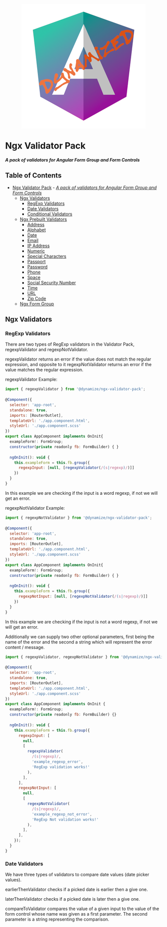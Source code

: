 <img src="./D_dynamize-angular-icon.png" 
        alt="Picture" 
        width="400" 
        height="400" 
        style="display: block; margin: 0 auto" />

# Ngx Validator Pack

<a name="start"></a>

#### _A pack of validators for Angular Form Group and Form Controls_

## Table of Contents

- [Ngx Validator Pack](#ngx-validator-pack) - [_A pack of validators for Angular Form Group and Form Controls_](#a-pack-of-validators-for-angular-form-group-and-form-controls)
  - [Ngx Validators](#ngx-validators)
    - [RegExp Validators](#regexp-validators)
    - [Date Validators](#date-validators)
    - [Conditional Validators](#conditional-validators)
  - [Ngx Prebuilt Validators](#ngx-prebuilt-validators)
    - [Address](#adress)
    - [Alphabet](#alphabet)
    - [Date](#date)
    - [Email](#email)
    - [IP Address](#ip-address)
    - [Numeric](#numeric)
    - [Special Characters](#specials)
    - [Passport](#passport)
    - [Password](#password)
    - [Phone](#phone)
    - [Space](#space)
    - [Social Security Number](#ssn)
    - [Time](#time)
    - [URL](#url)
    - [Zip Code](#zip-code)
  - [Ngx Form Group](#ngx-form-group-validators)

## Ngx Validators

<a name="ngx-validators"></a>

### RegExp Validators

There are two types of RegExp validators in the Validator Pack, regexpValidator and regexpNotValidator.

regexpValidator returns an error if the value does not match the regular expression, and
opposite to it regexpNotValidator returns an error if the value matches the regular expression.

regexpValidator Example:

```javascript
import { regexpValidator } from '@dynamize/ngx-validator-pack';

@Component({
  selector: 'app-root',
  standalone: true,
  imports: [RouterOutlet],
  templateUrl: './app.component.html',
  styleUrl: './app.component.scss'
})
export class AppComponent implements OnInit{
  exampleForm!: FormGroup;
  constructor(private readonly fb: FormBuilder) { }

  ngOnInit(): void {
    this.exampleForm = this.fb.group({
      regexpInput: [null, [regexpValidator(/(s|regexp)/)]]
    })
  }
}
```

In this example we are checking if the input is a word regexp, if not we will get an error.

regexpNotValidator Example:

```javascript
import { regexpNotValidator } from '@dynamize/ngx-validator-pack';

@Component({
  selector: 'app-root',
  standalone: true,
  imports: [RouterOutlet],
  templateUrl: './app.component.html',
  styleUrl: './app.component.scss'
})
export class AppComponent implements OnInit{
  exampleForm!: FormGroup;
  constructor(private readonly fb: FormBuilder) { }

  ngOnInit(): void {
    this.exampleForm = this.fb.group({
      regexpNotInput: [null, [regexpNotValidator(/(s|regexp)/)]]
    })
  }
}
```

In this example we are checking if the input is not a word regexp, if not we will get an error.

Additionally we can supply two other optional parameters, first being the name of the error and 
the second a string which will represent the error content / message.

```javascript
import { regexpValidator, regexpNotValidator } from '@dynamize/ngx-validator-pack';

@Component({
  selector: 'app-root',
  standalone: true,
  imports: [RouterOutlet],
  templateUrl: './app.component.html',
  styleUrl: './app.component.scss'
})
export class AppComponent implements OnInit {
  exampleForm!: FormGroup;
  constructor(private readonly fb: FormBuilder) {}

  ngOnInit(): void {
    this.exampleForm = this.fb.group({
      regexpInput: [
        null,
        [
          regexpValidator(
            /(s|regexp)/,
            'example_regexp_error',
            'RegExp validation works!'
          ),
        ],
      ],
      regexpNotInput: [
        null,
        [
          regexpNotValidator(
            /(s|regexp)/,
            'example_regexp_not_error',
            'RegExp Not validation works!'
          ),
        ],
      ],
    });
  }
}
```

### Date Validators

We have three types of validators to compare date values (date picker values).

earlierThenValidator checks if a picked date is earlier then a give one.

laterThenValidator checks if a picked date is later then a give one.

compareToValidator compares the value of a given input to the value of the form control
whose name was given as a first parameter. The second parameter is a string representing 
the comparison.  




